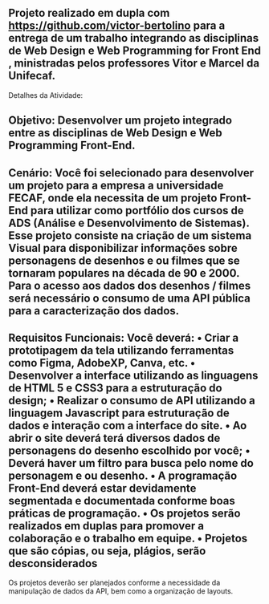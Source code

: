 Projeto realizado em dupla com https://github.com/victor-bertolino para a entrega de um trabalho integrando as disciplinas de Web Design e Web Programming for Front End , ministradas pelos professores Vitor e Marcel da Unifecaf.
-----------------------------------------------------------------------------------------------
Detalhes da Atividade:

Objetivo:
Desenvolver um projeto integrado entre as disciplinas de Web Design e Web Programming
Front-End.
-----------------------------------------------------------------------------------------------
Cenário:
Você foi selecionado para desenvolver um projeto para a empresa a universidade FECAF, onde
ela necessita de um projeto Front-End para utilizar como portfólio dos cursos de ADS (Análise e
Desenvolvimento de Sistemas).
Esse projeto consiste na criação de um sistema Visual para disponibilizar informações sobre
personagens de desenhos e ou filmes que se tornaram populares na década de 90 e 2000.
Para o acesso aos dados dos desenhos / filmes será necessário o consumo de uma API pública
para a caracterização dos dados.
-----------------------------------------------------------------------------------------------
Requisitos Funcionais:
Você deverá:
• Criar a prototipagem da tela utilizando ferramentas como Figma, AdobeXP, Canva,
etc.
• Desenvolver a interface utilizando as linguagens de HTML 5 e CSS3 para a estruturação
do design;
• Realizar o consumo de API utilizando a linguagem Javascript para estruturação de
dados e interação com a interface do site.
• Ao abrir o site deverá terá diversos dados de personagens do desenho escolhido por
você;
• Deverá haver um filtro para busca pelo nome do personagem e ou desenho.
• A programação Front-End deverá estar devidamente segmentada e documentada
conforme boas práticas de programação.
• Os projetos serão realizados em duplas para promover a colaboração e o
trabalho em equipe.
• Projetos que são cópias, ou seja, plágios, serão desconsiderados
-----------------------------------------------------------------------------------------------
Os projetos deverão ser planejados conforme a necessidade da manipulação de dados da API,
bem como a organização de layouts. 
